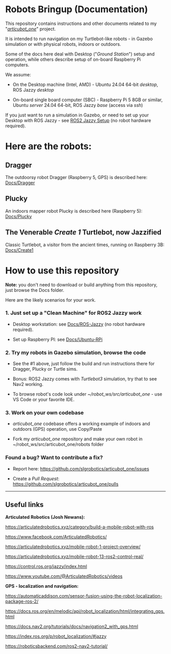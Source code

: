 # Robots Bringup (Documentation)

This repository contains instructions and other documents related to my "[*articubot_one*](https://github.com/slgrobotics/articubot_one)" project.

It is intended to run navigation on my Turtlebot-like robots - in Gazebo simulation or with physical robots, indoors or outdoors.

Some of the docs here deal with Desktop ("*Ground Station*") setup and operation, while others describe setup of on-board Raspberry Pi computers.

We assume:

- On the Desktop machine (Intel, AMD) - Ubuntu 24.04 64-bit *desktop*, ROS Jazzy _desktop_

- On-board single board computer (SBC) - Raspberry Pi 5 8GB or similar, Ubuntu *server* 24.04 64-bit, ROS Jazzy _base_ (access via _ssh_)

If you just want to run a simulation in Gazebo, or need to set up your Desktop with ROS Jazzy -
see [ROS2 Jazzy Setup](https://github.com/slgrobotics/robots_bringup/tree/main/Docs/ROS-Jazzy) (no robot hardware required).

# Here are the robots:

## Dragger

The outdoorsy robot Dragger (Raspberry 5, GPS) is described here:
[Docs/Dragger](https://github.com/slgrobotics/robots_bringup/tree/main/Docs/Dragger)

## Plucky

An indoors mapper robot Plucky is described here (Raspberry 5):
[Docs/Plucky](https://github.com/slgrobotics/robots_bringup/tree/main/Docs/Plucky)

## The Venerable _Create 1_ Turtlebot, now Jazzified

Classic Turtlebot, a visitor from the ancient times, running on Raspberry 3B:
[Docs/Create1](https://github.com/slgrobotics/robots_bringup/tree/main/Docs/Create1)

# How to use this repository

**Note:** you don't need to download or build anything from this repository, just browse the Docs folder.

Here are the likely scenarios for your work.

### 1. Just set up a "Clean Machine" for ROS2 Jazzy work

- Desktop workstation: see [Docs/ROS-Jazzy](https://github.com/slgrobotics/robots_bringup/tree/main/Docs/ROS-Jazzy) (no robot hardware required).

- Set up Raspberry PI: see [Docs/Ubuntu-RPi](https://github.com/slgrobotics/robots_bringup/tree/main/Docs/Ubuntu-RPi)

### 2. Try my robots in Gazebo simulation, browse the code

- See the #1 above, just follow the build and run instructions there for Dragger, Plucky or Turtle sims.

- Bonus: ROS2 Jazzy comes with _Turtlebot3_ simulation, try that to see Nav2 working.

- To browse robot's code look under *~/robot_ws/src/articubot_one* - use VS Code or your favorite IDE.

### 3. Work on your own codebase

- *articubot_one* codebase offers a working example of indoors and outdoors (GPS) operation, use Copy/Paste

- Fork my *articubot_one* repository and make your own robot in ~/robot_ws/src/articubot_one/robots folder

### Found a bug? Want to contribute a fix?

- Report here: https://github.com/slgrobotics/articubot_one/issues

- Create a _Pull Request_: https://github.com/slgrobotics/articubot_one/pulls

---------------------------------

## Useful links

**Articulated Robotics (Josh Newans):**

https://articulatedrobotics.xyz/category/build-a-mobile-robot-with-ros

https://www.facebook.com/ArticulatedRobotics/

https://articulatedrobotics.xyz/mobile-robot-1-project-overview/

https://articulatedrobotics.xyz/mobile-robot-13-ros2-control-real/

https://control.ros.org/jazzy/index.html

https://www.youtube.com/@ArticulatedRobotics/videos

**GPS - localization and navigation:**

https://automaticaddison.com/sensor-fusion-using-the-robot-localization-package-ros-2/

https://docs.ros.org/en/melodic/api/robot_localization/html/integrating_gps.html

https://docs.nav2.org/tutorials/docs/navigation2_with_gps.html

https://index.ros.org/p/robot_localization/#jazzy

https://roboticsbackend.com/ros2-nav2-tutorial/
